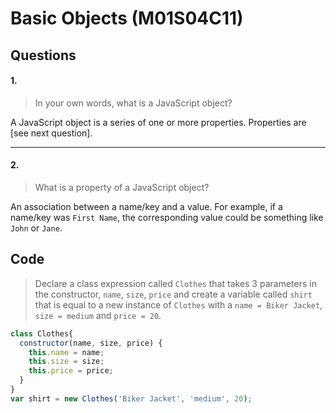 # **Basic Objects (M01S04C11)**
## Questions

#### 1.

>In your own words, what is a JavaScript object?

A JavaScript object is a series of one or more properties. Properties are [see next question].

---

#### 2.

>What is a property of a JavaScript object?

An association between a name/key and a value. For example, if a name/key was `First Name`, the corresponding value could be something like `John` or `Jane`.

## Code

>Declare a class expression called `Clothes` that takes 3 parameters in the constructor, `name`, `size`, `price` and create a variable called `shirt` that is equal to a new instance of `Clothes` with a `name = Biker Jacket`, `size = medium` and `price = 20`.

```js
class Clothes{
  constructor(name, size, price) {
    this.name = name;
    this.size = size;
    this.price = price;
  }
}
var shirt = new Clothes('Biker Jacket', 'medium', 20);
```

